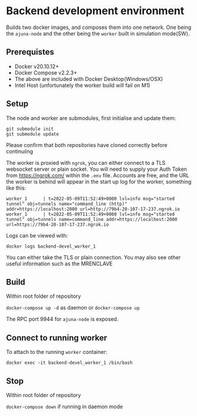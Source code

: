 # Backend development environment

Builds two docker images, and composes them into one network. One being the `ajuna-node` and the other being the `worker` built in simulation mode(SW).

## Prerequistes
- Docker v20.10.12+
- Docker Compose v2.2.3+
- The above are included with Docker Desktop(Windows/OSX)
- Intel Host (unfortunately the worker build will fail on M1)

## Setup

The node and worker are submodules, first initialise and update them:

`git submodule init`  
`git submodule update`

Please confirm that both repositories have cloned correctly before continuiing

The worker is proxied with `ngrok`, you can either connect to a TLS websocket server or plain socket.  You will need to supply your Auth Token from https://ngrok.com/ within the `.env` file.  Accounts are free, and the URL the worker is behind will appear in the start up log for the worker, something like this:

```
worker_1      | t=2022-05-09T11:52:49+0000 lvl=info msg="started tunnel" obj=tunnels name="command_line (http)" addr=https://localhost:2000 url=http://79b4-20-107-17-237.ngrok.io
worker_1      | t=2022-05-09T11:52:49+0000 lvl=info msg="started tunnel" obj=tunnels name=command_line addr=https://localhost:2000 url=https://79b4-20-107-17-237.ngrok.io
```

Logs can be viewed with:

`docker logs backend-devel_worker_1`

You can either take the TLS or plain connection.  You may also see other useful information such as the MRENCLAVE

## Build
Within root folder of repository

`docker-compose up -d` as daemon or `docker-compose up`

The RPC port 9944 for `ajuna-node` is exposed.

## Connect to running worker
To attach to the running `worker` container:

`docker exec -it backend-devel_worker_1 /bin/bash`

## Stop
Within root folder of repository

`docker-compose down` if running in daemon mode



